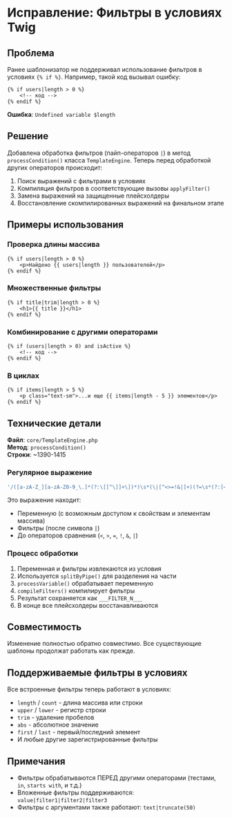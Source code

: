 # Исправление: Фильтры в условиях Twig

## Проблема

Ранее шаблонизатор не поддерживал использование фильтров в условиях `{% if %}`. Например, такой код вызывал ошибку:

```twig
{% if users|length > 0 %}
    <!-- код -->
{% endif %}
```

**Ошибка**: `Undefined variable $length`

## Решение

Добавлена обработка фильтров (пайп-операторов `|`) в метод `processCondition()` класса `TemplateEngine`. Теперь перед обработкой других операторов происходит:

1. Поиск выражений с фильтрами в условиях
2. Компиляция фильтров в соответствующие вызовы `applyFilter()`
3. Замена выражений на защищенные плейсхолдеры
4. Восстановление скомпилированных выражений на финальном этапе

## Примеры использования

### Проверка длины массива

```twig
{% if users|length > 0 %}
    <p>Найдено {{ users|length }} пользователей</p>
{% endif %}
```

### Множественные фильтры

```twig
{% if title|trim|length > 0 %}
    <h1>{{ title }}</h1>
{% endif %}
```

### Комбинирование с другими операторами

```twig
{% if (users|length > 0) and isActive %}
    <!-- код -->
{% endif %}
```

### В циклах

```twig
{% if items|length > 5 %}
    <p class="text-sm">...и еще {{ items|length - 5 }} элементов</p>
{% endif %}
```

## Технические детали

**Файл**: `core/TemplateEngine.php`  
**Метод**: `processCondition()`  
**Строки**: ~1390-1415

### Регулярное выражение

```php
'/([a-zA-Z_][a-zA-Z0-9_\.]*(?:\[[^\]]+\])*)\s*(\|[^<>=!&|]+)(?=\s*(?:[<>=!&|]|$))/'
```

Это выражение находит:
- Переменную (с возможным доступом к свойствам и элементам массива)
- Фильтры (после символа `|`)
- До операторов сравнения (`<`, `>`, `=`, `!`, `&`, `|`)

### Процесс обработки

1. Переменная и фильтры извлекаются из условия
2. Используется `splitByPipe()` для разделения на части
3. `processVariable()` обрабатывает переменную
4. `compileFilters()` компилирует фильтры
5. Результат сохраняется как `___FILTER_N___`
6. В конце все плейсхолдеры восстанавливаются

## Совместимость

Изменение полностью обратно совместимо. Все существующие шаблоны продолжат работать как прежде.

## Поддерживаемые фильтры в условиях

Все встроенные фильтры теперь работают в условиях:

- `length` / `count` - длина массива или строки
- `upper` / `lower` - регистр строки
- `trim` - удаление пробелов
- `abs` - абсолютное значение
- `first` / `last` - первый/последний элемент
- И любые другие зарегистрированные фильтры

## Примечания

- Фильтры обрабатываются ПЕРЕД другими операторами (тестами, `in`, `starts with`, и т.д.)
- Вложенные фильтры поддерживаются: `value|filter1|filter2|filter3`
- Фильтры с аргументами также работают: `text|truncate(50)`

